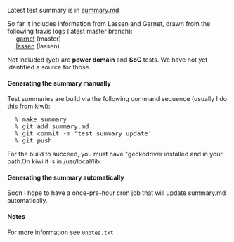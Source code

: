 Latest test summary is in [summary.md](summary.md)

So far it includes information from Lassen and Garnet, 
drawn from the following travis logs (latest master branch):
<br/>
&nbsp;&nbsp;&nbsp;&nbsp;
[garnet](https://travis-ci.com/StanfordAHA/garnet/branches) (master)
<br/>
&nbsp;&nbsp;&nbsp;&nbsp;
[lassen](https://travis-ci.com/StanfordAHA/lassen/branches) (lassen)

Not included (yet) are <b>power domain</b> and <b>SoC</b> tests. 
We have not yet identified a source for those.

#### Generating the summary manually

Test summaries are build via the following command sequence 
(usually I do this from kiwi):
<pre>
  % make summary
  % git add summary.md
  % git commit -m 'test summary update'
  % git push
</pre>

For the build to succeed, you must have "geckodriver installed and in
your path.On kiwi it is in /usr/local/lib.

#### Generating the summary automatically

Soon I hope to have a once-pre-hour cron job that will update
summary.md automatically.

#### Notes

For more information see `0notes.txt`






